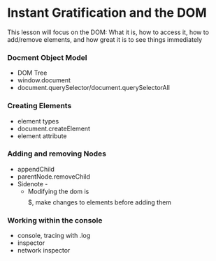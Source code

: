 # Instant Gratification and the DOM

This lesson will focus on the DOM: What it is, how to access it, how to
add/remove elements, and how great it is to see things immediately


### Docment Object Model
* DOM Tree
* window.document
* document.querySelector/document.querySelectorAll

### Creating Elements
* element types
* document.createElement
* element attribute

### Adding and removing Nodes
* appendChild
* parentNode.removeChild
* Sidenote - 
  * Modifying the dom is $$$$$, make changes to elements before adding them

### Working within the console
* console, tracing with .log
* inspector
* network inspector
